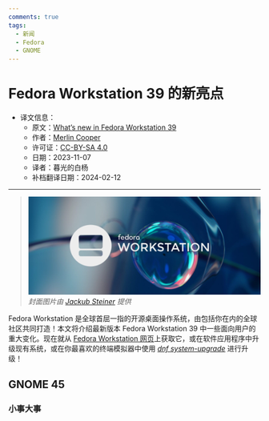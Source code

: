 ```yaml
---
comments: true
tags:
  - 新闻
  - Fedora
  - GNOME
---
```


# Fedora Workstation 39 的新亮点

- 译文信息：
    - 原文：[What’s new in Fedora Workstation 39](https://fedoramagazine.org/whats-new-fedora-workstation-39/)
    - 作者：[Merlin Cooper](https://fedoramagazine.org/author/mxanthropocene/)
    - 许可证：[CC-BY-SA 4.0](http://creativecommons.org/licenses/by-sa/4.0/)
    - 日期：2023-11-07
    - 译者：暮光的白杨
    - 补档翻译日期：2024-02-12

----

> ![](./images/2023-11/fedora/f39workstation-1536x650.jpg)
> *封面图片由 [Jackub Steiner](https://fedoraproject.org/wiki/User:Jimmac) 提供*

Fedora Workstation 是全球首屈一指的开源桌面操作系统，由包括你在内的全球社区共同打造！本文将介绍最新版本 Fedora Workstation 39 中一些面向用户的重大变化。现在就从 [Fedora Workstation 网页]上获取它，或在软件应用程序中升级现有系统，或在你最喜欢的终端模拟器中使用 [*dnf system-upgrade*] 进行升级！

[Fedora Workstation 网页]: https://fedoraproject.org/workstation/
[*dnf system-upgrade*]: https://docs.fedoraproject.org/en-US/quick-docs/upgrading-fedora-offline/

## GNOME 45



### 小事大事

